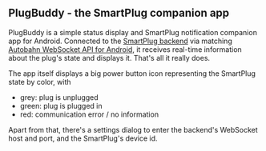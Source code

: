 ## PlugBuddy - the SmartPlug companion app

PlugBuddy is a simple status display and SmartPlug notification companion
app for Android. Connected to the [SmartPlug backend](../backend/) via matching
[Autobahn WebSocket API for Android](http://autobahn.ws/android/), it receives
real-time information about the plug's state and displays it.
That's all it really does.

The app itself displays a big power button icon representing the SmartPlug
state by color, with

* grey: plug is unplugged
* green: plug is plugged in
* red: communication error / no information

Apart from that, there's a settings dialog to enter the backend's WebSocket
host and port, and the SmartPlug's device id.

